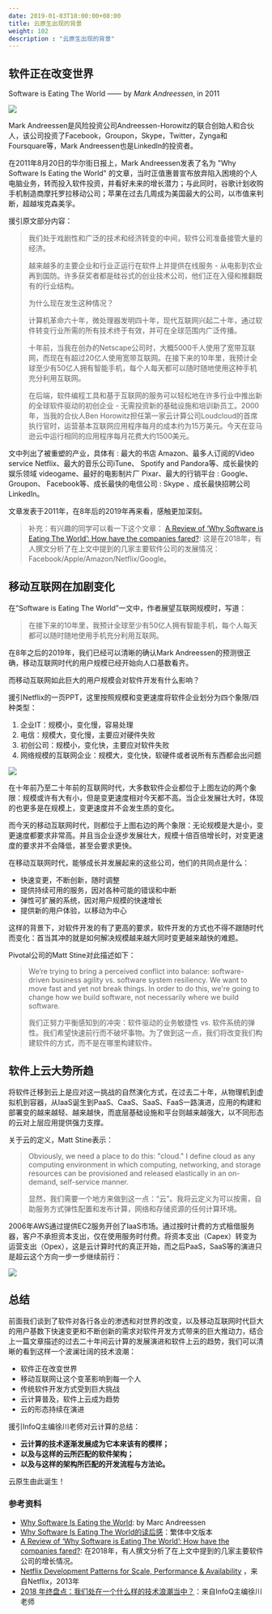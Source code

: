 ```yaml
---
date: 2019-01-03T10:00:00+08:00
title: 云原生出现的背景
weight: 102
description : "云原生出现的背景"
---
```


## 软件正在改变世界

Software is Eating The World  ——   by *Mark Andreessen*, in 2011

![](images/SoftwareEatingTheWorld.jpg)

Mark Andreessen是风险投资公司Andreessen-Horowitz的联合创始人和合伙人，该公司投资了Facebook，Groupon，Skype，Twitter，Zynga和Foursquare等，Mark Andreessen也是LinkedIn的投资者。

在2011年8月20日的华尔街日报上，Mark Andreessen发表了名为 "Why Software Is Eating the World" 的文章，当时正值惠普宣布放弃陷入困境的个人电脑业务，转而投入软件投资，并看好未来的增长潜力；与此同时，谷歌计划收购手机制造商摩托罗拉移动公司；苹果在过去几周成为美国最大的公司，以市值来判断，超越埃克森美孚。

援引原文部分内容：


> 我们处于戏剧性和广泛的技术和经济转变的中间，软件公司准备接管大量的经济。
>
> 越来越多的主要企业和行业正运行在软件上并提供在线服务 - 从电影到农业再到国防。许多获奖者都是硅谷式的创业技术公司，他们正在入侵和推翻既有的行业结构。
>
> 为什么现在发生这种情况？
>
> 计算机革命六十年，微处理器发明四十年，现代互联网兴起二十年，通过软件转变行业所需的所有技术终于有效，并可在全球范围内广泛传播。
>
> 十年前，当我在创办的Netscape公司时，大概5000千人使用了宽带互联网，而现在有超过20亿人使用宽带互联网。在接下来的10年里，我预计全球至少有50亿人拥有智能手机，每个人每天都可以随时随地使用这种手机充分利用互联网。
>
> 在后端，软件编程工具和基于互联网的服务可以轻松地在许多行业中推出新的全球软件驱动的初创企业 - 无需投资新的基础设施和培训新员工。2000年，当我的合伙人Ben Horowitz担任第一家云计算公司Loudcloud的首席执行官时，运营基本互联网应用程序每月的成本约为15万美元。今天在亚马逊云中运行相同的应用程序每月花费大约1500美元。

文中列出了被重塑的产业，具体有 : 最大的书店 Amazon、最多人订阅的Video service Netflix、最大的音乐公司iTune、 Spotify and Pandora等、成长最快的娱乐领域 videogame、最好的电影制片厂 Pixar、最大的行销平台 : Google、Groupon、 Facebook等、成长最快的电信公司 : Skype 、成长最快招聘公司 LinkedIn。

文章发表于2011年，在8年后的2019年再来看，感触更加深刻。

>  补充：有兴趣的同学可以看一下这个文章： [A Review of ‘Why Software is Eating The World’: How have the companies fared?](https://www.bigfootcap.com/a-review-of-why-software-is-eating-the-world-how-have-the-companies-fared/): 这是在2018年，有人撰文分析了在上文中提到的几家主要软件公司的发展情况：Facebook/Apple/Amazon/Netflix/Google。

## 移动互联网在加剧变化

在“Software is Eating The World”一文中，作者展望互联网规模时，写道：

> 在接下来的10年里，我预计全球至少有50亿人拥有智能手机，每个人每天都可以随时随地使用手机充分利用互联网。

在8年之后的2019年，我们已经可以清晰的确认Mark Andreessen的预测很正确，移动互联网时代的用户规模已经开始向人口基数看齐。

而移动互联网如此巨大的用户规模会对软件开发有什么影响？

援引Netflix的一页PPT，这里按照规模和变更速度将软件企业划分为四个象限/四种类型：

1. 企业IT：规模小，变化慢，容易处理
2. 电信：规模大，变化慢，主要应对硬件失败
3. 初创公司：规模小，变化快，主要应对软件失败
4. 网络规模的互联网企业：规模大，变化快，软硬件或者说所有东西都会出问题

![](../data/slides2015/images/netflix-development-patterns-for-scale-performance-availability/ppt4.jpg)

在十年前乃至二十年前的互联网时代，大多数软件企业都位于上图左边的两个象限：规模或许有大有小，但是变更速度相对今天都不高。当企业发展壮大时，体现的也更多是在规模上，变更速度并不会发生质的变化。

而今天的移动互联网时代，则都位于上图右边的两个象限：无论规模是大是小，变更速度都要求非常高。并且当企业逐步发展壮大，规模十倍百倍增长时，对变更速度的要求并不会降低，甚至会要求更快。

在移动互联网时代，能够成长并发展起来的这些公司，他们的共同点是什么：

- 快速变更，不断创新，随时调整
- 提供持续可用的服务，因对各种可能的错误和中断
- 弹性可扩展的系统，因对用户规模的快速增长
- 提供新的用户体验，以移动为中心

这样的背景下，对软件开发的有了更高的要求，软件开发的方式也不得不跟随时代而变化：首当其冲的就是如何解决规模越来越大同时变更越来越快的难题。

Pivotal公司的Matt Stine对此描述如下：

> We’re trying to bring a perceived conflict into balance: software-driven business agility vs. software system resiliency. We want to move fast and yet not break things. In order to do this, we're going to change how we build software, not necessarily where we build software. 
>
> 我们正努力平衡感知到的冲突：软件驱动的业务敏捷性 vs. 软件系统的弹性。我们希望快速前行而不破坏事物。为了做到这一点，我们将改变我们构建软件的方式，而不是在哪里构建软件。


## 软件上云大势所趋

将软件迁移到云上是应对这一挑战的自然演化方式，在过去二十年，从物理机到虚拟机到容器，从IaaS诞生到PaaS、CaaS、SaaS、FaaS一路演进，应用的构建和部署变的越来越轻、越来越快，而底层基础设施和平台则越来越强大，以不同形态的云对上层应用提供强力支撑。

关于云的定义，Matt Stine表示：

> Obviously, we need a place to do this: "cloud." I define cloud as any computing environment in which computing, networking, and storage resources can be provisioned and released elastically in an on-demand, self-service manner. 
>
> 显然，我们需要一个地方来做到这一点：“云”。我将云定义为可以按需，自助服务方式弹性配置和发布计算，网络和存储资源的任何计算环境。

2006年AWS通过提供EC2服务开创了IaaS市场。通过按时计费的方式租借服务器，客户不承担资本支出，仅在使用服务时付费。将资本支出（Capex）转变为运营支出（Opex），这是云计算时代的真正开始，而之后PaaS，SaaS等的演进只是超云这个方向一步一步继续前行：

![](images/iaas-paas-saas-comparison.jpg)


## 总结

前面我们谈到了软件对各行各业的渗透和对世界的改变，以及移动互联网时代巨大的用户基数下快速变更和不断创新的需求对软件开发方式带来的巨大推动力，结合上一篇文章描述的过去二十年间云计算的发展演进和软件上云的趋势，我们可以清晰的看到这样一个波澜壮阔的技术浪潮：

- 软件正在改变世界
- 移动互联网让这个变革影响到每一个人
- 传统软件开发方式受到巨大挑战
- 云计算普及，软件上云成为趋势
- 云的形态持续在演进

援引InfoQ主编徐川老师对云计算的总结：

- **云计算的技术逐渐发展成为它本来该有的模样；**
- **以及与这样的云所匹配的软件架构；**
- **以及与这样的架构所匹配的开发流程与方法论。**

云原生由此诞生！

### 参考资料

- [Why Software Is Eating the World](https://a16z.com/2011/08/20/why-software-is-eating-the-world/): by Marc Andreessen
- [Why Software Is Eating The World的读后感](https://www.gss.com.tw/index.php/focus/eis/102-eis67/936-eis67-01)：繁体中文版本
- [A Review of ‘Why Software is Eating The World’: How have the companies fared?](https://www.bigfootcap.com/a-review-of-why-software-is-eating-the-world-how-have-the-companies-fared/): 在2018年，有人撰文分析了在上文中提到的几家主要软件公司的增长情况。
- [Netflix Development Patterns for Scale, Performance & Availability](https://www.slideshare.net/AmazonWebServices/dmg206) ，来自Netflix，2013年
- [2018 年终盘点：我们处在一个什么样的技术浪潮当中？](https://www.infoq.cn/article/H1VZ6dH1DjH5juGO3*pD)：来自InfoQ主编徐川老师



